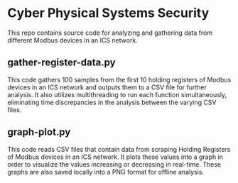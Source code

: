 # Cyber Physical Systems Security

This repo contains source code for analyzing and gathering data from different Modbus devices in an ICS network.

## gather-register-data.py

This code gathers 100 samples from the first 10 holding registers of Modbus devices in an ICS network and outputs them to a CSV file for further analysis. It also utilizes multithreading to run each function simultaneously, eliminating time discrepancies in the analysis between the varying CSV files.

## graph-plot.py

This code reads CSV files that contain data from scraping Holding Registers of Modbus devices in an ICS network. It plots these values into a graph
in order to visualize the values increasing or decreasing in real-time. These graphs are also saved locally into a PNG format for offline analysis.


